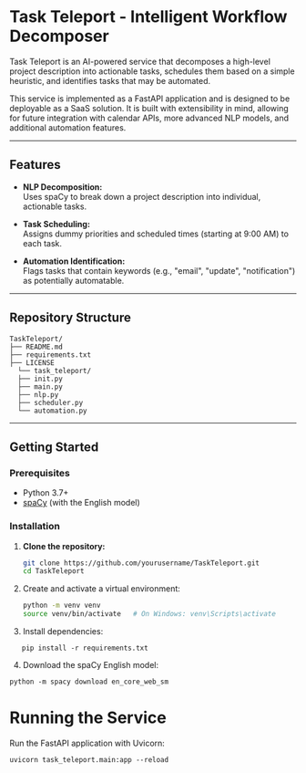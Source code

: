 # Task Teleport - Intelligent Workflow Decomposer

Task Teleport is an AI-powered service that decomposes a high-level project description into actionable tasks, schedules them based on a simple heuristic, and identifies tasks that may be automated.

This service is implemented as a FastAPI application and is designed to be deployable as a SaaS solution. It is built with extensibility in mind, allowing for future integration with calendar APIs, more advanced NLP models, and additional automation features.

---

## Features

- **NLP Decomposition:**  
  Uses spaCy to break down a project description into individual, actionable tasks.

- **Task Scheduling:**  
  Assigns dummy priorities and scheduled times (starting at 9:00 AM) to each task.

- **Automation Identification:**  
  Flags tasks that contain keywords (e.g., "email", "update", "notification") as potentially automatable.

---

## Repository Structure

```
TaskTeleport/ 
├── README.md 
├── requirements.txt 
├── LICENSE 
  └── task_teleport/ 
  ├── init.py 
  ├── main.py 
  ├── nlp.py 
  ├── scheduler.py 
  └── automation.py
```


---

## Getting Started

### Prerequisites

- Python 3.7+
- [spaCy](https://spacy.io/) (with the English model)

### Installation

1. **Clone the repository:**
   ```bash
   git clone https://github.com/yourusername/TaskTeleport.git
   cd TaskTeleport

2. Create and activate a virtual environment:
   ```bash
   python -m venv venv
   source venv/bin/activate   # On Windows: venv\Scripts\activate

3. Install dependencies:
```
   pip install -r requirements.txt
```

4. Download the spaCy English model:
```
python -m spacy download en_core_web_sm
```

# Running the Service

Run the FastAPI application with Uvicorn:

```
uvicorn task_teleport.main:app --reload
```
